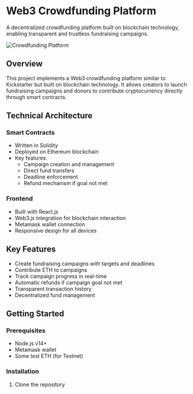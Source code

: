 # Web3 Crowdfunding Platform

A decentralized crowdfunding platform built on blockchain technology, enabling transparent and trustless fundraising campaigns.

![Crowdfunding Platform](https://i.ibb.co/k6pj0Qt/htum-6.png)

## Overview

This project implements a Web3 crowdfunding platform similar to Kickstarter but built on blockchain technology. It allows creators to launch fundraising campaigns and donors to contribute cryptocurrency directly through smart contracts.

## Technical Architecture

### Smart Contracts

- Written in Solidity
- Deployed on Ethereum blockchain
- Key features:
  - Campaign creation and management
  - Direct fund transfers
  - Deadline enforcement
  - Refund mechanism if goal not met

### Frontend

- Built with React.js
- Web3.js integration for blockchain interaction
- Metamask wallet connection
- Responsive design for all devices

## Key Features

- Create fundraising campaigns with targets and deadlines
- Contribute ETH to campaigns
- Track campaign progress in real-time
- Automatic refunds if campaign goal not met
- Transparent transaction history
- Decentralized fund management

## Getting Started

### Prerequisites

- Node.js v14+
- Metamask wallet
- Some test ETH (for Testnet)

### Installation

1. Clone the repository

